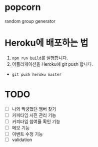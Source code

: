 # popcorn
random group generator

# Heroku에 배포하는 법
1. `npm run build`를 실행합니다.
2. 어플리케이션을 Heroku에 git push 합니다.
  - `git push heroku master`

# TODO
- [ ] 나와 짝궁했던 멤버 찾기
- [ ] 커피타임 사진 관리 기능
- [ ] 커피타임 참여율 확인 기능
- [ ] 메모 기능
- [ ] 이벤트 수정 기능
- [ ] validation